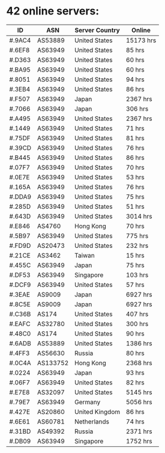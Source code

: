 # 42 online servers:

| ID | ASN | Server Country | Online |
| ------ | ------ | ------ | ------ |
| #.9AC4 | AS53889 | United States | 15173 hrs |
| #.6EF8 | AS63949 | United States | 85 hrs |
| #.D363 | AS63949 | United States | 60 hrs |
| #.BA95 | AS63949 | United States | 60 hrs |
| #.8051 | AS63949 | United States | 94 hrs |
| #.3EB4 | AS63949 | United States | 86 hrs |
| #.F507 | AS63949 | Japan | 2367 hrs |
| #.7066 | AS63949 | Japan | 306 hrs |
| #.A495 | AS63949 | United States | 2367 hrs |
| #.1449 | AS63949 | United States | 71 hrs |
| #.75DF | AS63949 | United States | 81 hrs |
| #.39CD | AS63949 | United States | 76 hrs |
| #.B445 | AS63949 | United States | 86 hrs |
| #.07F7 | AS63949 | United States | 70 hrs |
| #.0E7E | AS63949 | United States | 53 hrs |
| #.165A | AS63949 | United States | 76 hrs |
| #.DDA9 | AS63949 | United States | 75 hrs |
| #.285D | AS63949 | United States | 51 hrs |
| #.643D | AS63949 | United States | 3014 hrs |
| #.E846 | AS4760 | Hong Kong | 70 hrs |
| #.5B97 | AS63949 | United States | 775 hrs |
| #.FD9D | AS20473 | United States | 232 hrs |
| #.21CE | AS3462 | Taiwan | 15 hrs |
| #.455C | AS63949 | Japan | 75 hrs |
| #.DF53 | AS63949 | Singapore | 103 hrs |
| #.DCF9 | AS63949 | United States | 57 hrs |
| #.3EAE | AS9009 | Japan | 6927 hrs |
| #.8C5E | AS9009 | Japan | 6927 hrs |
| #.C36B | AS174 | United States | 407 hrs |
| #.EAFC | AS32780 | United States | 300 hrs |
| #.48C0 | AS174 | United States | 90 hrs |
| #.6ADB | AS53889 | United States | 1386 hrs |
| #.4FF3 | AS56630 | Russia | 80 hrs |
| #.0C4A | AS133752 | Hong Kong | 2368 hrs |
| #.0224 | AS63949 | Japan | 93 hrs |
| #.06F7 | AS63949 | United States | 82 hrs |
| #.E7E8 | AS32097 | United States | 5145 hrs |
| #.79E7 | AS63949 | Germany | 5056 hrs |
| #.427E | AS20860 | United Kingdom | 86 hrs |
| #.6E61 | AS60781 | Netherlands | 74 hrs |
| #.31BD | AS49392 | Russia | 2371 hrs |
| #.DB09 | AS63949 | Singapore | 1752 hrs |

